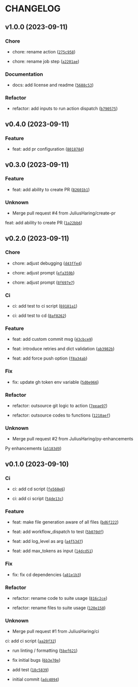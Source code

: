 # CHANGELOG



## v1.0.0 (2023-09-11)

### Chore

* chore: rename action ([`275c958`](https://github.com/JuliusHaring/llm-code-gen/commit/275c95874978fe589b17ec3e433b53e022fa9ff0))

* chore: rename job step ([`a2201ae`](https://github.com/JuliusHaring/llm-code-gen/commit/a2201ae3fbf3b7c364407f0a3155c4fa615f8e66))

### Documentation

* docs: add license and readme ([`5688c53`](https://github.com/JuliusHaring/llm-code-gen/commit/5688c53f57df804325ad5a44fd4adfb05418369b))

### Refactor

* refactor: add inputs to run action dispatch ([`b790575`](https://github.com/JuliusHaring/llm-code-gen/commit/b7905752cbe9aca74c5e99ceb14d49bf628e7a10))


## v0.4.0 (2023-09-11)

### Feature

* feat: add pr configuration ([`8018784`](https://github.com/JuliusHaring/llm-code-gen/commit/80187841cb3302ac18d3058a00eb75442f90c253))


## v0.3.0 (2023-09-11)

### Feature

* feat: add ability to create PR ([`82601b1`](https://github.com/JuliusHaring/llm-code-gen/commit/82601b1e5b4f0e484fe5b0baa8dea1d3f7d20697))

### Unknown

* Merge pull request #4 from JuliusHaring/create-pr

feat: add ability to create PR ([`1a22bb6`](https://github.com/JuliusHaring/llm-code-gen/commit/1a22bb616c9eda59272af861e3aaabc7e03b523d))


## v0.2.0 (2023-09-11)

### Chore

* chore: adjust debugging ([`d43ffe4`](https://github.com/JuliusHaring/llm-code-gen/commit/d43ffe439c83e7e35ae3a58ebad4cc7d533f33b1))

* chore: adjust prompt ([`efa359b`](https://github.com/JuliusHaring/llm-code-gen/commit/efa359b6cddc670550fb3f33e3d0aafb29936d96))

* chore: adjust prompt ([`8f697e7`](https://github.com/JuliusHaring/llm-code-gen/commit/8f697e7cca0a2662a4896c64967aa27a0e68d3f1))

### Ci

* ci: add test to ci script ([`69181a1`](https://github.com/JuliusHaring/llm-code-gen/commit/69181a110f1c2f61feba26d1e61ec73b6d8739bc))

* ci: add test to cd ([`8af0262`](https://github.com/JuliusHaring/llm-code-gen/commit/8af0262d2ecc96286f66b8e95aa468b38270600a))

### Feature

* feat: add custom commit msg ([`43cbce9`](https://github.com/JuliusHaring/llm-code-gen/commit/43cbce9e76b6558024d65db236dd90abdc8810ee))

* feat: introduce retries and dict validation ([`ab3982b`](https://github.com/JuliusHaring/llm-code-gen/commit/ab3982b7a44247920add6ae402cd92fb31dd5bce))

* feat: add force push option ([`f8a34ab`](https://github.com/JuliusHaring/llm-code-gen/commit/f8a34abefafae0ff462b2c6ad7f5a7674c4167b9))

### Fix

* fix: update gh token env variable ([`5d0e966`](https://github.com/JuliusHaring/llm-code-gen/commit/5d0e966d37094d161d9f6acd058ed737345be115))

### Refactor

* refactor: outsource git logic to action ([`7eeae97`](https://github.com/JuliusHaring/llm-code-gen/commit/7eeae97d80cf872f18b150047728143fcf3da101))

* refactor: outsource codes to functions ([`1210aef`](https://github.com/JuliusHaring/llm-code-gen/commit/1210aef250b34ab7279f3796b5c289ee75b6c751))

### Unknown

* Merge pull request #2 from JuliusHaring/py-enhancements

Py enhancements ([`a5183d9`](https://github.com/JuliusHaring/llm-code-gen/commit/a5183d9d0878600b82409ecabd00eb3688361a70))


## v0.1.0 (2023-09-10)

### Ci

* ci: add cd script ([`fe560e6`](https://github.com/JuliusHaring/llm-code-gen/commit/fe560e6eecb33aeb6d0f49febc5427e57614b927))

* ci: add ci script ([`54de13c`](https://github.com/JuliusHaring/llm-code-gen/commit/54de13c8142bc181481f7acdf8e6164a0c6e2735))

### Feature

* feat: make file generation aware of all files ([`bd6f222`](https://github.com/JuliusHaring/llm-code-gen/commit/bd6f22211918799523b9f079330c2a24a02ccd7d))

* feat: add workflow_dispatch to test ([`5b070df`](https://github.com/JuliusHaring/llm-code-gen/commit/5b070df45f2e413538b52841d61926c04c0cb1f1))

* feat: add log_level as arg ([`a4f53d7`](https://github.com/JuliusHaring/llm-code-gen/commit/a4f53d76951c468f8bc95c9117eadb6e9e365ec7))

* feat: add max_tokens as input ([`14dcd51`](https://github.com/JuliusHaring/llm-code-gen/commit/14dcd51c4fe5debb4092b8d7f8fd16cd3447fb2f))

### Fix

* fix: fix cd dependencies ([`a81e1b3`](https://github.com/JuliusHaring/llm-code-gen/commit/a81e1b3de617a4cb9c00e994783fac70f76135ed))

### Refactor

* refactor: rename code to suite usage ([`816c2ce`](https://github.com/JuliusHaring/llm-code-gen/commit/816c2ceb357eb26c27d6ad11ba18905db41d9a9b))

* refactor: rename files to suite usage ([`120e150`](https://github.com/JuliusHaring/llm-code-gen/commit/120e150899a805f39a852edaacd386a5676d3cbb))

### Unknown

* Merge pull request #1 from JuliusHaring/ci

ci: add ci script ([`aa20f32`](https://github.com/JuliusHaring/llm-code-gen/commit/aa20f3237cd8b983647bbf0f1836094794f7ee40))

* run linting / formatting ([`5bef621`](https://github.com/JuliusHaring/llm-code-gen/commit/5bef6219b88375f8aef0f233cf5fa462d664b1ae))

* fix initial bugs ([`6b3e70e`](https://github.com/JuliusHaring/llm-code-gen/commit/6b3e70e66cec55f4f3b281949a0efbcab1ec113f))

* add test ([`18c5839`](https://github.com/JuliusHaring/llm-code-gen/commit/18c583958bf3eeb1184d97d327603ac7cb02951a))

* initial commit ([`adc4094`](https://github.com/JuliusHaring/llm-code-gen/commit/adc409439df0fb3d2bd9c3a75e1944c439383bb9))
